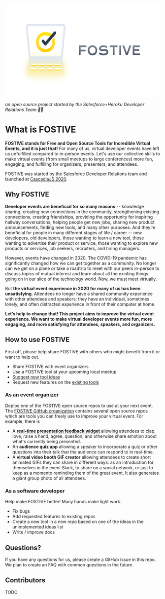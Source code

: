 <p align="center">
<img src="images/logotype-horizontal.png" name="FOSTIVE header image" height="300px"/>
</p>

*an open source project started by the Salesforce+Heroku Developer Relations Team 💜💙*

# What is FOSTIVE

**FOSTIVE stands for Free and Open Source Tools for Incredible Virtual Events, and it is just that!** For many of us, virtual developer events have left us unfulfilled compared to in-person events. Let's use our collective skills to make virtual events (from small meetups to large conferences) more fun, engaging, and fulfilling for organizers, presenters, and attendees.

FOSTIVE was started by the Salesforce Developer Relations team and launched at [CascadiaJS 2020](https://2020.cascadiajs.com).

## Why FOSTIVE

**Developer events are beneficial for so many reasons** -- knowledge sharing, creating new connections in the community, strengthening existing connections, creating friendships, providing the opportunity for inspiring hallway conversations, helping people get new jobs, sharing new product announcements, finding new tools, and many other purposes. And they’re beneficial for people in many different stages of life / career -- new developers, old developers, those wanting to learn a new tool, those wanting to advertise their product or service, those wanting to explore new products or services, job seekers, recruiters, and hiring managers.

However, events have changed in 2020. The COVID-19 pandemic has significantly changed how we can get together as a community. No longer can we get on a plane or take a roadtrip to meet with our peers in-person to discuss topics of mutual interest and learn about all the exciting things going on in our slice of the technology world. Now, we must meet virtually.

But **the virtual event experience in 2020 for many of us has been unsatisfying**. Attendees no longer have a shared community experience with other attendees and speakers; they have an individual, sometimes lonely, and often distracted experience in front of their computer at home.

**Let’s help to change that! This project aims to improve the virtual event experience. We want to make virtual developer events more fun, more engaging, and more satisfying for attendees, speakers, and organizers.**

## How to use FOSTIVE

First off, please help share FOSTIVE with others who might benefit from it or want to help out.

* Share FOSTIVE with event organizers
* Use a FOSTIVE tool at your upcoming local meetup
* [Suggest new tool ideas](https://github.com/fostive/unimplemented-ideas)
* Request new features on the [existing tools](https://github.com/fostive)

### As an event organizer

Deploy one of the FOSTIVE open source repos to use at your next event. The [FOSTIVE GitHub organization](https://www.github.com/fostive) contains several open source repos which are tools you can freely use to improve your virtual event. For example, there is

* A [**real-time presentation feedback widget**](https://github.com/fostive/emote-server) allowing attendees to clap, love, raise a hand, agree, question, and otherwise share emotion about what's currently being presented.
* An **audience quiz app** allowing a speaker to incorporate a quiz or other questions into their talk that the audience can respond to in real-time.
* A **virtual video booth GIF creator** allowing attendees to create short animated GIFs they can share in different ways: as an introduction for themselves in the event Slack, to share on a social network, or just to keep as a momento reminding them of the great event. It also generates a giant group photo of all attendees.

### As a software developer

Help make FOSTIVE better! Many hands make light work.

* Fix bugs
* Add requested features to existing repos
* Create a new tool in a new repo based on one of the ideas in the unimplemented ideas list
* Write / improve docs

## Questions?

If you have any questions for us, please create a GitHub issue in this repo. We plan to create an FAQ with common questions in the future.

## Contributors

TODO
